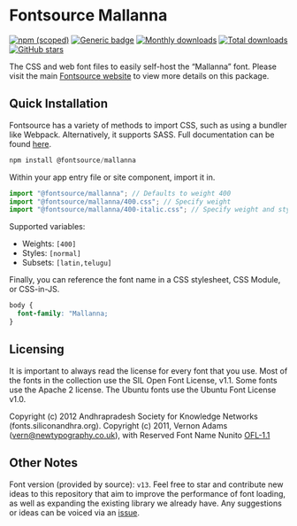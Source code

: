 # Fontsource Mallanna

[![npm (scoped)](https://img.shields.io/npm/v/@fontsource/mallanna?color=brightgreen)](https://www.npmjs.com/package/@fontsource/mallanna) [![Generic badge](https://img.shields.io/badge/fontsource-passing-brightgreen)](https://github.com/fontsource/fontsource) [![Monthly downloads](https://badgen.net/npm/dm/@fontsource/mallanna)](https://github.com/fontsource/fontsource) [![Total downloads](https://badgen.net/npm/dt/@fontsource/mallanna)](https://github.com/fontsource/fontsource) [![GitHub stars](https://img.shields.io/github/stars/fontsource/fontsource.svg?style=social&label=Star)](https://github.com/fontsource/fontsource/stargazers)

The CSS and web font files to easily self-host the “Mallanna” font. Please visit the main [Fontsource website](https://fontsource.org/fonts/mallanna) to view more details on this package.

## Quick Installation

Fontsource has a variety of methods to import CSS, such as using a bundler like Webpack. Alternatively, it supports SASS. Full documentation can be found [here](https://beta.fontsource.org/docs/getting-started/introduction).

```javascript
npm install @fontsource/mallanna
```

Within your app entry file or site component, import it in.

```javascript
import "@fontsource/mallanna"; // Defaults to weight 400
import "@fontsource/mallanna/400.css"; // Specify weight
import "@fontsource/mallanna/400-italic.css"; // Specify weight and style

```

Supported variables:
- Weights: `[400]`
- Styles: `[normal]`
- Subsets: `[latin,telugu]`

Finally, you can reference the font name in a CSS stylesheet, CSS Module, or CSS-in-JS.

```css
body {
  font-family: "Mallanna;
}
```

## Licensing
It is important to always read the license for every font that you use.
Most of the fonts in the collection use the SIL Open Font License, v1.1. Some fonts use the Apache 2 license. The Ubuntu fonts use the Ubuntu Font License v1.0.

Copyright (c) 2012 Andhrapradesh Society for Knowledge Networks (fonts.siliconandhra.org). Copyright (c) 2011, Vernon Adams (vern@newtypography.co.uk), with Reserved Font Name Nunito
[OFL-1.1](http://scripts.sil.org/OFL)

## Other Notes
Font version (provided by source): `v13`.
Feel free to star and contribute new ideas to this repository that aim to improve the performance of font loading, as well as expanding the existing library we already have. Any suggestions or ideas can be voiced via an [issue](https://github.com/fontsource/fontsource/issues).